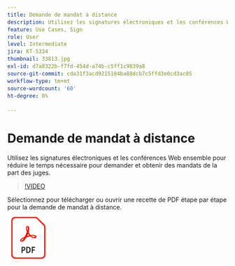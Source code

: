 ```yaml
---
title: Demande de mandat à distance
description: Utilisez les signatures électroniques et les conférences Web ensemble pour réduire le temps nécessaire pour demander et obtenir des mandats des juges
feature: Use Cases, Sign
role: User
level: Intermediate
jira: KT-5334
thumbnail: 33813.jpg
exl-id: d7a8322b-f7fd-454d-a74b-c5ff1c9839a8
source-git-commit: cda31f3acd9215184ba88dcb7c5ffd3e0cd3ac05
workflow-type: tm+mt
source-wordcount: '60'
ht-degree: 0%

---
```


# Demande de mandat à distance

Utilisez les signatures électroniques et les conférences Web ensemble pour réduire le temps nécessaire pour demander et obtenir des mandats de la part des juges.

>[!VIDEO](https://video.tv.adobe.com/v/33813?quality=12&learn=on&hidetitle=true)

Sélectionnez pour télécharger ou ouvrir une recette de PDF étape par étape pour la demande de mandat à distance.

[![Télécharger la recette du PDF](../assets/acrobat_PDF_96.png)](../assets/UseCaseRecipe-EN-Remote-Warrant-Request.pdf)
